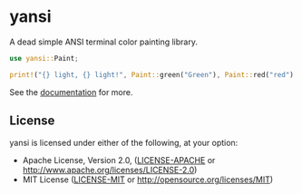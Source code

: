 # yansi

A dead simple ANSI terminal color painting library.

```rust
use yansi::Paint;

print!("{} light, {} light!", Paint::green("Green"), Paint::red("red").underline());
```

See the [documentation](https://sergio.bz/rustdocs/yansi) for more.

## License

yansi is licensed under either of the following, at your option:

 * Apache License, Version 2.0, ([LICENSE-APACHE](LICENSE-APACHE) or http://www.apache.org/licenses/LICENSE-2.0)
 * MIT License ([LICENSE-MIT](LICENSE-MIT) or http://opensource.org/licenses/MIT)
